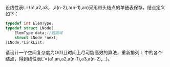 设线性表L=(a1,a2,a3,...,a(n-2),a(n-1),an)采用带头结点的单链表保存，结点定义如下：

```cpp
typedef int ElemType;
typedef struct LNode{
    ElemType data;//数据域
    struct LNode *next;
}LNode,*LinkList;
```

请设计一个空间复杂度为O(1)且时间上尽可能高效的算法，重新排列 L 中的各个结点，得到线性表L'=(a1,an,a2,a(n-1),a3,a(n-2),...)。